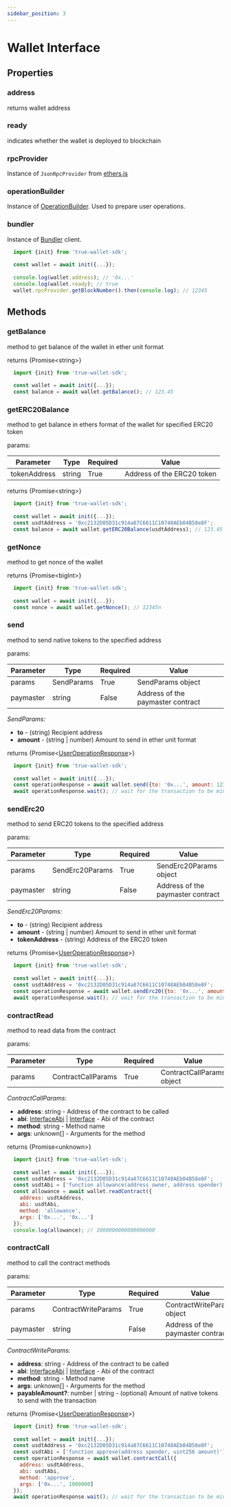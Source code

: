 ```yaml
---
sidebar_position: 3
---
```

# Wallet Interface

## Properties
### address
returns wallet address

### ready
indicates whether the wallet is deployed to blockchain

### rpcProvider
Instance of `JsonRpcProvider` from [ethers.js](https://docs.ethers.org/v6/api/providers/jsonrpc/#JsonRpcProvider)

### operationBuilder
Instance of [OperationBuilder](/sdk/operation-builder-interface). Used to prepare user operations.

### bundler
Instance of [Bundler](/sdk/bundler-interface) client.

```javascript
  import {init} from 'true-wallet-sdk';
  
  const wallet = await init({...});
  
  console.log(wallet.address); // '0x...'
  console.log(wallet.ready); // true
  wallet.rpcProvider.getBlockNumber().then(console.log); // 12345
```

## Methods
### getBalance
method to get balance of the wallet in ether unit format

returns \{Promise\<string\>\}

```javascript
  import {init} from 'true-wallet-sdk';
  
  const wallet = await init({...});
  const balance = await wallet.getBalance(); // 123.45
```

### getERC20Balance
method to get balance in ethers format of the wallet for specified ERC20 token

params:

| Parameter    | Type   | Required | Value                             |
|--------------|--------|-|-----------------------------------|
| tokenAddress | string | True  | Address of the ERC20 token        |

returns \{Promise\<string\>\}

```javascript
  import {init} from 'true-wallet-sdk';
  
  const wallet = await init({...});
  const usdtAddress = '0xc2132D05D31c914a87C6611C10748AEb04B58e8F';
  const balance = await wallet.getERC20Balance(usdtAddress); // 123.45
```

### getNonce
method to get nonce of the wallet

returns \{Promise\<bigInt\>\}

```javascript
  import {init} from 'true-wallet-sdk';
  
  const wallet = await init({...});
  const nonce = await wallet.getNonce(); // 12345n
```

### send
method to send native tokens to the specified address

params:

| Parameter    | Type       | Required | Value                             |
|--------------|------------|-|-----------------------------------|
| params       | SendParams | True  | SendParams object                |
| paymaster    | string     | False | Address of the paymaster contract |

*SendParams:*
* **to** - (string) Recipient address
* **amount** - (string | number) Amount to send in ether unit format

returns \{Promise\<[UserOperationResponse](/sdk/data-interfaces#useroperationresponse)\>\}

```javascript
  import {init} from 'true-wallet-sdk';
  
  const wallet = await init({...});
  const operationResponse = await wallet.send({to: '0x...', amount: 123.45});
  await operationResponse.wait(); // wait for the transaction to be mined
```

### sendErc20
method to send ERC20 tokens to the specified address

params:

| Parameter    | Type       | Required | Value                             |
|--------------|------------|-|-----------------------------------|
| params       | SendErc20Params | True  | SendErc20Params object           |
| paymaster    | string     | False | Address of the paymaster contract |

*SendErc20Params:*
* **to** - (string) Recipient address
* **amount** - (string | number) Amount to send in ether unit format
* **tokenAddress** - (string) Address of the ERC20 token

returns \{Promise\<[UserOperationResponse](/sdk/data-interfaces#useroperationresponse)\>\}

```javascript
  import {init} from 'true-wallet-sdk';
  
  const wallet = await init({...});
  const usdtAddress = '0xc2132D05D31c914a87C6611C10748AEb04B58e8F';
  const operationResponse = await wallet.sendErc20({to: '0x...', amount: 123.45, tokenAddress: usdtAddress});
  await operationResponse.wait(); // wait for the transaction to be mined
```

### contractRead
method to read data from the contract

params:

| Parameter | Type       | Required | Value                             |
|-----------|------------|-|-----------------------------------|
| params    | ContractCallParams | True  | ContractCallParams object        |

*ContractCallParams:*
* **address**: string - Address of the contract to be called
* **abi**: [InterfaceAbi](https://docs.ethers.org/v6/api/abi/#InterfaceAbi) | [Interface](https://docs.ethers.org/v6/api/abi/#Interface) - Abi of the contract
* **method**: string - Method name
* **args**: unknown[] - Arguments for the method

returns \{Promise\<unknown\>\}

```javascript
  import {init} from 'true-wallet-sdk';
  
  const wallet = await init({...});
  const usdtAddress = '0xc2132D05D31c914a87C6611C10748AEb04B58e8F';
  const usdtAbi = ['function allowance(address owner, address spender) view returns (uint256)'];
  const allowance = await wallet.readContract({
    address: usdtAddress,
    abi: usdtAbi,
    method: 'allowance',
    args: ['0x...', '0x...']
  });
  console.log(allowance); // 1000000000000000000
```

### contractCall
method to call the contract methods

params:

| Parameter | Type       | Required | Value                             |
|-----------|------------|-|-----------------------------------|
| params    | ContractWriteParams | True  | ContractWriteParams object       |
| paymaster | string     | False | Address of the paymaster contract |

*ContractWriteParams:*
* **address**: string - Address of the contract to be called
* **abi**: [InterfaceAbi](https://docs.ethers.org/v6/api/abi/#InterfaceAbi) | [Interface](https://docs.ethers.org/v6/api/abi/#Interface) - Abi of the contract
* **method**: string - Method name
* **args**: unknown[] - Arguments for the method
* **payableAmount?**: number | string - (optional) Amount of native tokens to send with the transaction

returns \{Promise\<[UserOperationResponse](/sdk/data-interfaces#useroperationresponse)\>\}

```javascript
  import {init} from 'true-wallet-sdk';
  
  const wallet = await init({...});
  const usdtAddress = '0xc2132D05D31c914a87C6611C10748AEb04B58e8F';
  const usdtAbi = ['function approve(address spender, uint256 amount)'];
  const operationResponse = await wallet.contractCall({
    address: usdtAddress,
    abi: usdtAbi,
    method: 'approve',
    args: ['0x...', 1000000]
  });
  await operationResponse.wait(); // wait for the transaction to be mined
```
